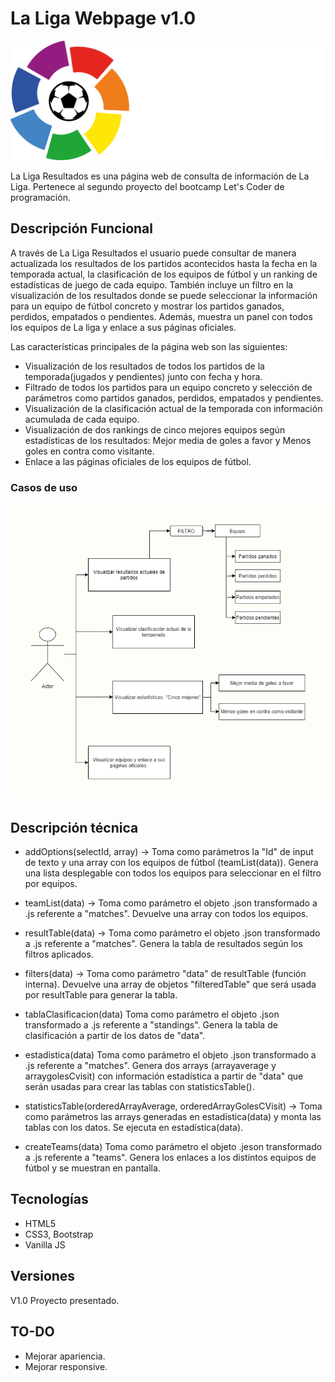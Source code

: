 # La Liga Webpage v1.0

![Laliga_logo](docs/img/laliga_logo.png)

La Liga Resultados es una página web de consulta de información de La Liga. Pertenece al segundo proyecto del bootcamp Let's Coder de programación. 


## Descripción Funcional

A través de La Liga Resultados el usuario puede consultar de manera actualizada los resultados de los partidos acontecidos hasta la fecha en la temporada actual, la clasificación de los equipos de fútbol y un ranking de estadísticas de juego de cada equipo. También incluye un filtro en la visualización de los resultados donde se puede seleccionar la información para un equipo de fútbol concreto y mostrar los partidos ganados, perdidos, empatados o pendientes. Además, muestra un panel con todos los equipos de La liga y enlace a sus páginas oficiales.

Las características principales de la página web son las siguientes:
- Visualización de los resultados de todos los partidos de la temporada(jugados y pendientes) junto con fecha y hora.
- Filtrado de todos los partidos para un equipo concreto y selección de parámetros como partidos ganados, perdidos, empatados y pendientes.
- Visualización de la clasificación actual de la temporada con información acumulada de cada equipo.
- Visualización de dos rankings de cinco mejores equipos según estadísticas de los resultados: Mejor media de goles a favor y Menos goles en contra como visitante.
- Enlace a las páginas oficiales de los equipos de fútbol.

### Casos de uso

![Casos de uso](docs/img/laliga_diagram.png)


## Descripción técnica

- addOptions(selectId, array) -> Toma como parámetros la "Id" de input de texto y una array con los equipos de fútbol (teamList(data)). Genera una lista desplegable con todos los equipos para seleccionar en el filtro por equipos.
- teamList(data) -> Toma como parámetro el objeto .json transformado a .js referente a "matches". Devuelve una array con todos los equipos.
- resultTable(data) -> Toma como parámetro el objeto .json transformado a .js referente a "matches". Genera la tabla de resultados según los filtros aplicados.
- filters(data) -> Toma como parámetro "data" de resultTable (función interna). Devuelve una array de objetos "filteredTable" que será usada por resultTable para generar la tabla.

 - tablaClasificacion(data) Toma como parámetro el objeto .json transformado a .js referente a "standings". Genera la tabla de clasificación a partir de los datos de "data".

- estadistica(data) Toma como parámetro el objeto .json transformado a .js referente a "matches". Genera dos arrays (arrayaverage y arraygolesCvisit) con información estadística a partir de "data" que serán usadas para crear las tablas con statisticsTable().
- statisticsTable(orderedArrayAverage, orderedArrayGolesCVisit) -> Toma como parámetros las arrays generadas en estadística(data) y monta las tablas con los datos. Se ejecuta en estadística(data).

- createTeams(data) Toma como parámetro el objeto .jeson transformado a .js referente a "teams". Genera los enlaces a los distintos equipos de fútbol y se muestran en pantalla.


## Tecnologías 

- HTML5
- CSS3, Bootstrap
- Vanilla JS


## Versiones

V1.0 Proyecto presentado.


## TO-DO

- Mejorar apariencia.
- Mejorar responsive.


